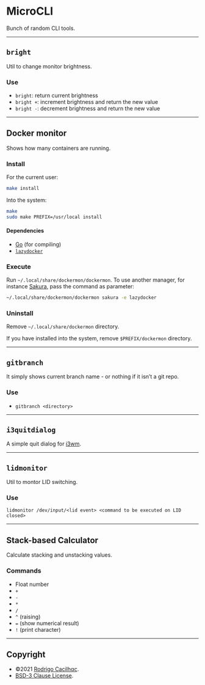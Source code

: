 [golang]: https://golang.org/
[i3wm]: https://i3wm.org/
[lazydocker]: https://github.com/jesseduffield/lazydocker
[Sakura]: https://www.linuxlinks.com/sakura/

# MicroCLI

Bunch of random CLI tools.

-----

## `bright`

Util to change monitor brightness.

### Use

- `bright`: return current brightness
- `bright +`: increment brightness and return the new value
- `bright -`: decrement brightness and return the new value

-----

## Docker monitor

Shows how many containers are running.

### Install

For the current user:

```sh
make install
```

Into the system:

```sh
make
sudo make PREFIX=/usr/local install
```

#### Dependencies

- [Go][golang] (for compiling)
- [`lazydocker`][lazydocker]

### Execute

Run `~/.local/share/dockermon/dockermon`. To use another manager, for instance
[Sakura][], pass the command as parameter:

```sh
~/.local/share/dockermon/dockermon sakura -e lazydocker
```

### Uninstall

Remove `~/.local/share/dockermon` directory.

If you have installed into the system, remove `$PREFIX/dockermon` directory.

-----

## `gitbranch`

It simply shows current branch name - or nothing if it isn’t a git repo.

### Use

- `gitbranch <directory>`

-----

## `i3quitdialog`

A simple quit dialog for [i3wm][].

-----

## `lidmonitor`

Util to montor LID switching.

### Use

```
lidmonitor /dev/input/<lid event> <command to be executed on LID closed>
```

-----

## Stack-based Calculator

Calculate stacking and unstacking values.

### Commands

- Float number
- `+`
- `-`
- `*`
- `/`
- `^` (raising)
- `=` (show numerical result)
- `!` (print character)

-----

## Copyright

- ©2021 [Rodrigo Cacilhας](mailto:montegasppa@cacilhas.info).
- [BSD-3 Clause License](COPYING).
